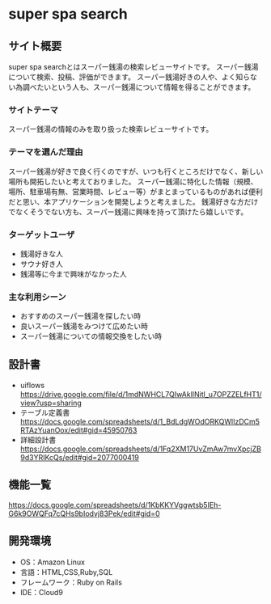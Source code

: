 # super spa search

## サイト概要
super spa searchとはスーパー銭湯の検索レビューサイトです。
スーパー銭湯について検索、投稿、評価ができます。
スーパー銭湯好きの人や、よく知らない為調べたいという人も、スーパー銭湯について情報を得ることができます。

### サイトテーマ
スーパー銭湯の情報のみを取り扱った検索レビューサイトです。

### テーマを選んだ理由
スーパー銭湯が好きで良く行くのですが、いつも行くところだけでなく、新しい場所も開拓したいと考えておりました。
スーパー銭湯に特化した情報（規模、場所、駐車場有無、営業時間、レビュー等）がまとまっているものがあれば便利だと思い、本アプリケーションを開発しようと考えました。
銭湯好きな方だけでなくそうでない方も、スーパー銭湯に興味を持って頂けたら嬉しいです。

### ターゲットユーザ
* 銭湯好きな人
* サウナ好き人
* 銭湯等に今まで興味がなかった人

### 主な利用シーン
* おすすめのスーパー銭湯を探したい時
* 良いスーパー銭湯をみつけて広めたい時
* スーパー銭湯についての情報交換をしたい時

## 設計書
* uiflows　https://drive.google.com/file/d/1mdNWHCL7QIwAklINitl_u7OPZZELfHT1/view?usp=sharing
* テーブル定義書　https://docs.google.com/spreadsheets/d/1_BdLdgWOdORKQWlIzDCm5RTAzYuanOox/edit#gid=45950763
* 詳細設計書　https://docs.google.com/spreadsheets/d/1Fq2XM17UvZmAw7mvXpcjZB9d3YRIKcQs/edit#gid=2077000419

## 機能一覧
https://docs.google.com/spreadsheets/d/1KbKKYVggwtsb5IEh-G6k9OWQFq7cQHs9bIodvj83Pek/edit#gid=0

## 開発環境
- OS：Amazon Linux
- 言語：HTML,CSS,Ruby,SQL
- フレームワーク：Ruby on Rails
- IDE：Cloud9

